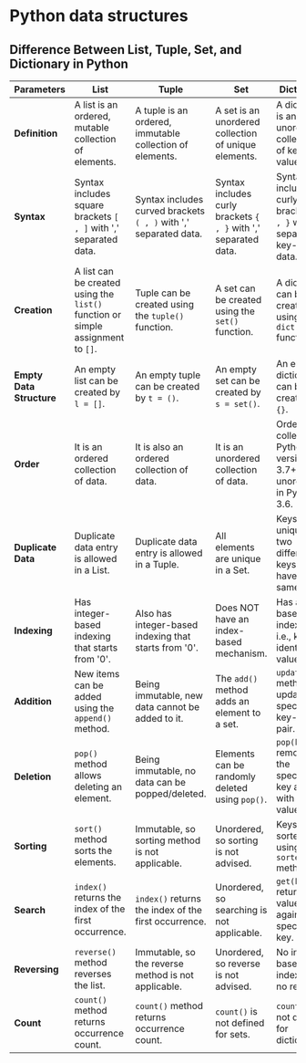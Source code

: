 # Python data structures

## Difference Between List, Tuple, Set, and Dictionary in Python

| Parameters                 | List                                                                        | Tuple                                                                       | Set                                                         | Dictionary                                                      |
|----------------------------|-----------------------------------------------------------------------------|----------------------------------------------------------------------------|-------------------------------------------------------------|-----------------------------------------------------------------|
| **Definition**             | A list is an ordered, mutable collection of elements.                       | A tuple is an ordered, immutable collection of elements.                   | A set is an unordered collection of unique elements.         | A dictionary is an unordered collection of key-value pairs.     |
| **Syntax**                 | Syntax includes square brackets `[ , ]` with ',' separated data.            | Syntax includes curved brackets `( , )` with ',' separated data.           | Syntax includes curly brackets `{ , }` with ',' separated data. | Syntax includes curly brackets `{ , }` with ',' separated key-value data. |
| **Creation**               | A list can be created using the `list()` function or simple assignment to `[]`. | Tuple can be created using the `tuple()` function.                         | A set can be created using the `set()` function.             | A dictionary can be created using the `dict()` function.        |
| **Empty Data Structure**   | An empty list can be created by `l = []`.                                   | An empty tuple can be created by `t = ()`.                                 | An empty set can be created by `s = set()`.                  | An empty dictionary can be created by `{}`.                     |
| **Order**                  | It is an ordered collection of data.                                        | It is also an ordered collection of data.                                  | It is an unordered collection of data.                       | Ordered collection in Python version 3.7+, unordered in Python 3.6. |
| **Duplicate Data**         | Duplicate data entry is allowed in a List.                                  | Duplicate data entry is allowed in a Tuple.                                | All elements are unique in a Set.                            | Keys are unique, but two different keys can have the same value.|
| **Indexing**               | Has integer-based indexing that starts from '0'.                            | Also has integer-based indexing that starts from '0'.                      | Does NOT have an index-based mechanism.                      | Has a key-based indexing, i.e., keys identify the value.        |
| **Addition**               | New items can be added using the `append()` method.                         | Being immutable, new data cannot be added to it.                           | The `add()` method adds an element to a set.                 | `update()` method updates specific key-value pair.              |
| **Deletion**               | `pop()` method allows deleting an element.                                  | Being immutable, no data can be popped/deleted.                            | Elements can be randomly deleted using `pop()`.              | `pop(key)` removes the specified key along with its value.      |
| **Sorting**                | `sort()` method sorts the elements.                                         | Immutable, so sorting method is not applicable.                            | Unordered, so sorting is not advised.                        | Keys are sorted by using the `sorted()` method.                 |
| **Search**                 | `index()` returns the index of the first occurrence.                        | `index()` returns the index of the first occurrence.                       | Unordered, so searching is not applicable.                   | `get(key)` returns the value against the specified key.         |
| **Reversing**              | `reverse()` method reverses the list.                                       | Immutable, so the reverse method is not applicable.                        | Unordered, so reverse is not advised.                        | No integer-based indexing, so no reversal.                      |
| **Count**                  | `count()` method returns occurrence count.                                  | `count()` method returns occurrence count.                                 | `count()` is not defined for sets.                           | `count()` is not defined for dictionaries.                      |
